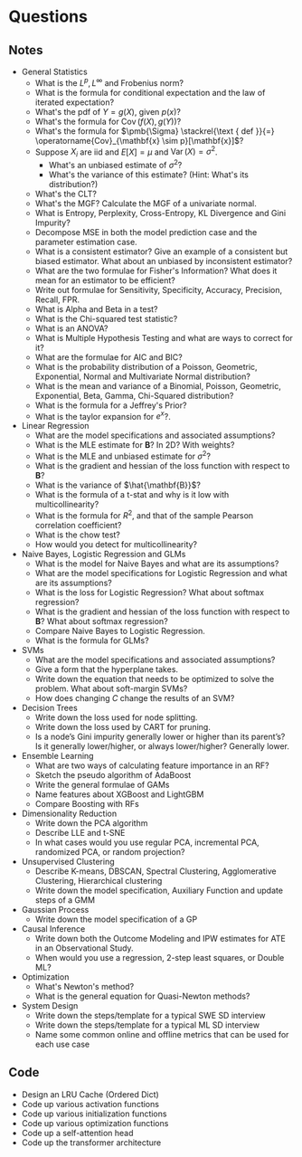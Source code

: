 # Questions 

## Notes
- General Statistics
  - What is the $L^p, L^{\infty}$ and Frobenius norm?
  - What is the formula for conditional expectation and the law of iterated expectation?
  - What's the pdf of $Y = g(X)$, given $p(x)$?
  - What's the formula for $\operatorname{Cov}(f(X), g(Y))$?
  - What's the formula for $\pmb{\Sigma} \stackrel{\text { def }}{=} \operatorname{Cov}_{\mathbf{x} \sim p}[\mathbf{x}]$? 
  - Suppose $X_i$ are iid and $E[X] = \mu$ and $\operatorname{Var}(X) = \sigma^2$.
    - What's an unbiased estimate of $\sigma^2$?
    - What's the variance of this estimate? (Hint: What's its distribution?)
  - What's the CLT?
  - What's the MGF? Calculate the MGF of a univariate normal. 
  - What is Entropy, Perplexity, Cross-Entropy, KL Divergence and Gini Impurity?
  - Decompose MSE in both the model prediction case and the parameter estimation case. 
  - What is a consistent estimator? Give an example of a consistent but biased estimator. What about an unbiased by inconsistent estimator?
  - What are the two formulae for Fisher's Information? What does it mean for an estimator to be efficient?
  - Write out formulae for Sensitivity, Specificity, Accuracy, Precision, Recall, FPR.
  - What is Alpha and Beta in a test?
  - What is the Chi-squared test statistic?
  - What is an ANOVA?
  - What is Multiple Hypothesis Testing and what are ways to correct for it? 
  - What are the formulae for AIC and BIC?
  - What is the probability distribution of a Poisson, Geometric, Exponential, Normal and Multivariate Normal distribution?
  - What is the mean and variance of a Binomial, Poisson, Geometric, Exponential, Beta, Gamma, Chi-Squared distribution?
  - What is the formula for a Jeffrey's Prior?
  - What is the taylor expansion for $e^x$?.
- Linear Regression
  - What are the model specifications and associated assumptions?
  - What is the MLE estimate for $\mathbf{B}$? In 2D? With weights?
  - What is the MLE and unbiased estimate for $\sigma^2$?
  - What is the gradient and hessian of the loss function with respect to $\mathbf{B}$?
  - What is the variance of $\hat{\mathbf{B}}$?
  - What is the formula of a t-stat and why is it low with multicollinearity?
  - What is the formula for $R^2$, and that of the sample Pearson correlation coefficient? 
  - What is the chow test?
  - How would you detect for multicollinearity?
- Naive Bayes, Logistic Regression and GLMs
  - What is the model for Naive Bayes and what are its assumptions?
  - What are the model specifications for Logistic Regression and what are its assumptions?
  - What is the loss for Logistic Regression? What about softmax regression?
  - What is the gradient and hessian of the loss function with respect to $\mathbf{B}$? What about softmax regression?
  - Compare Naive Bayes to Logistic Regression.
  - What is the formula for GLMs?
- SVMs
  - What are the model specifications and associated assumptions?
  - Give a form that the hyperplane takes. 
  - Write down the equation that needs to be optimized to solve the problem. What about soft-margin SVMs?
  - How does changing $C$ change the results of an SVM?
- Decision Trees
  - Write down the loss used for node splitting.
  - Write down the loss used by CART for pruning.
  - Is a node’s Gini impurity generally lower or higher than its parent’s? Is it generally lower/higher, or always lower/higher? Generally lower.
- Ensemble Learning
  - What are two ways of calculating feature importance in an RF?
  - Sketch the pseudo algorithm of AdaBoost
  - Write the general formulae of GAMs
  - Name features about XGBoost and LightGBM
  - Compare Boosting with RFs
- Dimensionality Reduction
  - Write down the PCA algorithm
  - Describe LLE and t-SNE
  - In what cases would you use regular PCA, incremental PCA, randomized PCA, or random projection?
- Unsupervised Clustering
  - Describe K-means, DBSCAN, Spectral Clustering, Agglomerative Clustering, Hierarchical clustering
  - Write down the model specification, Auxiliary Function and update steps of a GMM
- Gaussian Process
  - Write down the model specification of a GP
- Causal Inference
  - Write down both the Outcome Modeling and IPW estimates for ATE in an Observational Study. 
  - When would you use a regression, 2-step least squares, or Double ML?
- Optimization
  - What's Newton's method?
  - What is the general equation for Quasi-Newton methods?
- System Design
  - Write down the steps/template for a typical SWE SD interview 
  - Write down the steps/template for a typical ML SD interview 
  - Name some common online and offline metrics that can be used for each use case

## Code

- Design an LRU Cache (Ordered Dict)
- Code up various activation functions
- Code up various initialization functions
- Code up various optimization functions
- Code up a self-attention head
- Code up the transformer architecture
